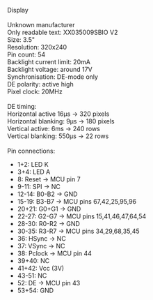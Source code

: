 Display <br />
 <br />
Unknown manufacturer <br />
Only readable text: XX035009SBIO V2 <br />
Size: 3.5" <br />
Resolution: 320x240 <br />
Pin count: 54 <br />
Backlight current limit: 20mA <br />
Backlight voltage: around 17V <br />
Synchronisation: DE-mode only <br />
DE polarity: active high <br />
Pixel clock: 20MHz <br />
 <br />
DE timing: <br />
Horizontal active 16µs -> 320 pixels <br />
Horizontal blanking: 9µs -> 180 pixels <br />
Vertical active: 6ms -> 240 rows <br />
Vertical blanking: 550µs -> 22 rows <br />
 <br />
Pin connections: <br />
- 1+2: LED K <br />
- 3+4: LED A <br />
- 8: Reset -> MCU pin 7 <br />
- 9-11: SPI -> NC <br />
- 12-14: B0-B2 -> GND <br />
- 15-19: B3-B7 -> MCU pins 67,42,25,95,96 <br />
- 20+21: G0+G1 -> GND <br />
- 22-27: G2-G7 -> MCU pins 15,41,46,47,64,54 <br />
- 28-30: R0-R2 -> GND <br />
- 30-35: R3-R7 -> MCU pins 34,29,68,35,45 <br />
- 36: HSync -> NC <br />
- 37: VSync -> NC <br />
- 38: Pclock -> MCU pin 44 <br />
- 39+40: NC <br />
- 41+42: Vcc (3V) <br />
- 43-51: NC <br />
- 52: DE -> MCU pin 43 <br />
- 53+54: GND <br />
